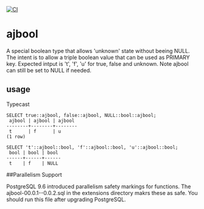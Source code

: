[![CI](https://github.com/adjust/ajbool/actions/workflows/main.yml/badge.svg)](https://github.com/adjust/ajbool/actions/workflows/main.yml)

# ajbool

A special boolean type that allows 'unknown' state without beeing NULL.
The intent is to allow a triple boolean value that can be used as PRIMARY key.
Expected intput is 't', 'f', 'u' for true, false and unknown.
Note ajbool can still be set to NULL if needed.

## usage

Typecast

```
SELECT true::ajbool, false::ajbool, NULL::bool::ajbool;
 ajbool | ajbool | ajbool
--------+--------+--------
 t      | f      | u
(1 row)

SELECT 't'::ajbool::bool, 'f'::ajbool::bool, 'u'::ajbool::bool;
 bool | bool | bool
------+------+------
 t    | f    | NULL

```

##Parallelism Support

PostgreSQL 9.6 introduced parallelism safety markings for functions.
The ajbool-00.0.1--0.0.2.sql in the extensions directory makrs these
as safe.  You should run this file after upgrading PostgreSQL.
